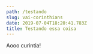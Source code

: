 ```yaml
---
path: /testando
slug: vai-corinthians
date: 2019-07-04T18:20:41.783Z
title: Testando essa coisa
---
```

Aooo curintia!
